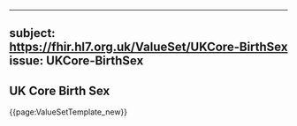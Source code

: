 
---
subject: https://fhir.hl7.org.uk/ValueSet/UKCore-BirthSex
issue: UKCore-BirthSex
---
## UK Core Birth Sex

{{page:ValueSetTemplate_new}}
    
